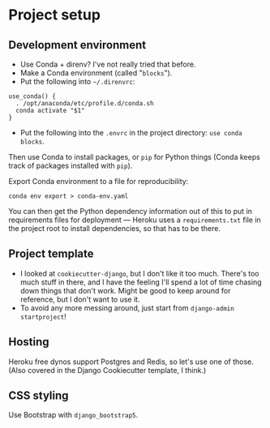 # Project setup

## Development environment

 - Use Conda + direnv? I've not really tried that before.
 - Make a Conda environment (called "`blocks`").
 - Put the following into `~/.direnvrc`:
 
```
use_conda() {
  . /opt/anaconda/etc/profile.d/conda.sh
  conda activate "$1"
}
```

 - Put the following into the `.envrc` in the project directory: `use
   conda blocks`.

Then use Conda to install packages, or `pip` for Python things (Conda
keeps track of packages installed with `pip`).

Export Conda environment to a file for reproducibility:

```
conda env export > conda-env.yaml
```

You can then get the Python dependency information out of this to put
in requirements files for deployment — Heroku uses a
`requirements.txt` file in the project root to install dependencies,
so that has to be there.


## Project template

 - I looked at `cookiecutter-django`, but I don't like it too much.
   There's too much stuff in there, and I have the feeling I'll spend
   a lot of time chasing down things that don't work. Might be good to
   keep around for reference, but I don't want to use it.
 - To avoid any more messing around, just start from `django-admin
   startproject`!
   

## Hosting

Heroku free dynos support Postgres and Redis, so let's use one of
those. (Also covered in the Django Cookiecutter template, I think.)


## CSS styling

Use Bootstrap with `django_bootstrap5`.

